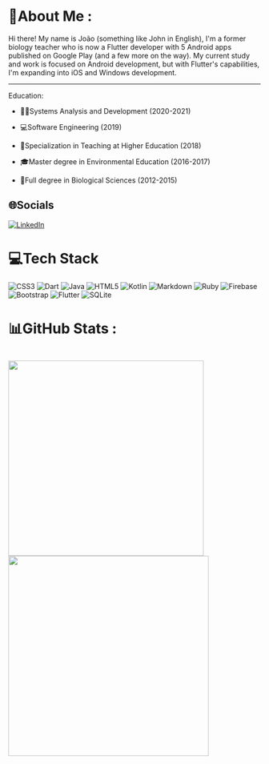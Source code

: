 # 💫About Me :

Hi there! My name is João (something like John in English), I'm a former biology teacher who is now a Flutter developer with 5 Android apps published on Google Play (and a few more on the way). My current study and work is focused on Android development, but with Flutter's capabilities, I'm expanding into iOS and Windows development.

---

Education:

* :man_technologist:Systems Analysis and Development (2020-2021)

* :computer:Software Engineering (2019)

* :school:Specialization in Teaching at Higher Education (2018)

* :mortar_board:Master degree in Environmental Education (2016-2017)

* :leaves:Full degree in Biological Sciences (2012-2015)

## 🌐Socials
[![LinkedIn](https://img.shields.io/badge/LinkedIn-%230077B5.svg?logo=linkedin&logoColor=white)](https://linkedin.com/in/joaoffnogueira) 

# 💻Tech Stack
![CSS3](https://img.shields.io/badge/css3-%231572B6.svg?style=for-the-badge&logo=css3&logoColor=white) ![Dart](https://img.shields.io/badge/dart-%230175C2.svg?style=for-the-badge&logo=dart&logoColor=white) ![Java](https://img.shields.io/badge/java-%23ED8B00.svg?style=for-the-badge&logo=java&logoColor=white) ![HTML5](https://img.shields.io/badge/html5-%23E34F26.svg?style=for-the-badge&logo=html5&logoColor=white) ![Kotlin](https://img.shields.io/badge/kotlin-%230095D5.svg?style=for-the-badge&logo=kotlin&logoColor=white) ![Markdown](https://img.shields.io/badge/markdown-%23000000.svg?style=for-the-badge&logo=markdown&logoColor=white) ![Ruby](https://img.shields.io/badge/ruby-%23CC342D.svg?style=for-the-badge&logo=ruby&logoColor=white) ![Firebase](https://img.shields.io/badge/firebase-%23039BE5.svg?style=for-the-badge&logo=firebase) ![Bootstrap](https://img.shields.io/badge/bootstrap-%23563D7C.svg?style=for-the-badge&logo=bootstrap&logoColor=white) ![Flutter](https://img.shields.io/badge/Flutter-%2302569B.svg?style=for-the-badge&logo=Flutter&logoColor=white) ![SQLite](https://img.shields.io/badge/sqlite-%2307405e.svg?style=for-the-badge&logo=sqlite&logoColor=white)

# 📊GitHub Stats :

<div style="display: inline_block"><br>
    <a href="https://github.com/joaoffnogueira">
    <img width="390px" align="left" src="https://github-readme-stats.vercel.app/api/top-langs/?username=joaoffnogueira&hide=html,scss,javascript&layout=compact&theme=midnight-purple" />
    <img width="400px" align="left" src="https://github-readme-stats.vercel.app/api?username=joaoffnogueira&theme=midnight-purple&show_icons=true"/>
</div> 
